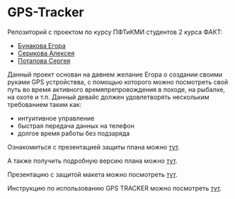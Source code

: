 # GPS-Tracker
Репозиторий с проектом по курсу ПФТиКМИ студентов 2 курса ФАКТ:
- [Бунакова Егора](https://vk.com/egobun)
- [Серикова Алексея](https://vk.com/lehand_man)
- [Потапова Сергея](https://vk.com/keys619)

Данный проект основан на давнем желание Егора о создании своими руками GPS устройствва, с помощью которого можно посмотреть свой путь во время активного времяпрепровождения в походе, на рыбалке, на охоте и т.п.
Данный девайс должен удовлетворять нескольким требованием таким как:
- интуитивное управление
- быстрая передача данных на телефон
- долгое время работы без подзаряда

Ознакомиться с презентацией защиты плана можно [тут](https://github.com/SerikovAleksey/GPS-Tracer/blob/main/GPS%20Tracer.pptx).

А также получить подробную версию плана можно [тут](https://github.com/SerikovAleksey/GPS-Tracer/blob/main/PLAN.md).

Презентацию с защитой макета можно посмотреть [тут](https://github.com/SerikovAleksey/GPS-Tracker/blob/main/maket_defence.pptx).

Инструкцию по использованию GPS TRACKER можно посмотреть [тут](https://github.com/SerikovAleksey/GPS-Tracker/blob/main/Инструкция/Инструкция.pdf).
